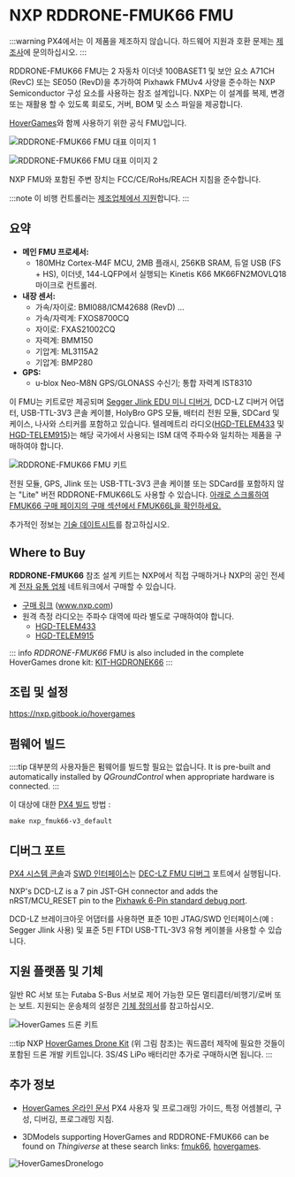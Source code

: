 # NXP RDDRONE-FMUK66 FMU

:::warning PX4에서는 이 제품을 제조하지 않습니다. 하드웨어 지원과 호환 문제는 [제조사](https://www.nxp.com/)에 문의하십시오.
:::

RDDRONE-FMUK66 FMU는 2  자동차 이더넷 100BASET1 및 보안 요소 A71CH (RevC) 또는 SE050 (RevD)을 추가하여 Pixhawk FMUv4 사양을 준수하는 NXP Semiconductor 구성 요소를 사용하는 참조 설계입니다. NXP는 이 설계를 복제, 변경 또는 재활용 할 수 있도록 회로도, 거버, BOM 및 소스 파일을 제공합니다.

[HoverGames](https://www.hovergames.com/)와 함께 사용하기 위한 공식 FMU입니다.

![RDDRONE-FMUK66 FMU 대표 이미지 1](../../assets/flight_controller/nxp_rddrone_fmuk66/HoverGamesDrone_14042019_XL_020.jpg)

![RDDRONE-FMUK66 FMU 대표 이미지 2](../../assets/flight_controller/nxp_rddrone_fmuk66/HoverGamesDrone_14042019_XL_021.jpg)

NXP FMU와 포함된 주변 장치는 FCC/CE/RoHs/REACH 지침을 준수합니다.

:::note
이 비행 컨트롤러는 [제조업체에서 지원](../flight_controller/autopilot_manufacturer_supported.md)합니다.
:::

## 요약

- **메인 FMU 프로세서:**
  - 180MHz Cortex-M4F MCU, 2MB 플래시, 256KB SRAM, 듀얼 USB (FS + HS), 이더넷, 144-LQFP에서 실행되는 Kinetis K66 MK66FN2MOVLQ18 마이크로 컨트롤러.
- **내장 센서:**
  - 가속/자이로: BMI088/ICM42688 (RevD) ...
  - 가속/자력계: FXOS8700CQ
  - 자이로: FXAS21002CQ
  - 자력계: BMM150
  - 기압계: ML3115A2
  - 기압계: BMP280
- **GPS:**
  - u-blox Neo-M8N GPS/GLONASS 수신기; 통합 자력계 IST8310

이 FMU는 키트로만 제공되며 [Segger Jlink EDU 미니 디버거](https://www.segger.com/products/debug-probes/j-link/models/j-link-edu-mini/), DCD-LZ 디버거 어댑터, USB-TTL-3V3 콘솔 케이블, HolyBro GPS 모듈, 배터리 전원 모듈, SDCard 및 케이스, 나사와 스티커를 포함하고 있습니다. 텔레메트리 라디오([HGD-TELEM433](https://www.nxp.com/part/HGD-TELEM433) 및 [HGD-TELEM915](https://www.nxp.com/part/HGD-TELEM915))는 해당 국가에서 사용되는 ISM 대역 주파수와 일치하는 제품을 구매하여야 합니다.

![RDDRONE-FMUK66 FMU 키트](../../assets/flight_controller/nxp_rddrone_fmuk66/rddrone_fmu66_kit_img_contents.jpg)

전원 모듈, GPS, Jlink 또는 USB-TTL-3V3 콘솔 케이블 또는 SDCard를 포함하지 않는 "Lite" 버전 RDDRONE-FMUK66L도 사용할 수 있습니다. [아래로 스크롤하여 FMUK66 구매 페이지의 구매 섹션에서 FMUK66L을 확인하세요.](https://www.nxp.com/design/designs/px4-robotic-drone-fmu-rddrone-fmuk66:RDDRONE-FMUK66#buy)

추가적인 정보는 [기술 데이트시트](https://www.nxp.com/design/designs/px4-robotic-drone-fmu-rddrone-fmuk66:RDDRONE-FMUK66)를 참고하십시오. <!-- www.nxp.com/rddrone-fmuk66 -->

## Where to Buy

**RDDRONE-FMUK66** 참조 설계 키트는 NXP에서 직접 구매하거나 NXP의 공인 전세계 [전자 유통 업체](https://www.nxp.com/support/sample-and-buy/distributor-network:DISTRIBUTORS) 네트워크에서 구매할 수 있습니다.

- [구매 링크](https://www.nxp.com/design/designs/px4-robotic-drone-fmu-rddrone-fmuk66:RDDRONE-FMUK66#buy) (www.nxp.com)
- 원격 측정 라디오는 주파수 대역에 따라 별도로 구매하여야 합니다.
  - [HGD-TELEM433](https://www.nxp.com/part/HGD-TELEM433)
  - [HGD-TELEM915](https://www.nxp.com/part/HGD-TELEM915)

::: info _RDDRONE-FMUK66_ FMU is also included in the complete HoverGames drone kit: [KIT-HGDRONEK66](https://www.nxp.com/applications/solutions/industrial/aerospace-and-mobile-robotics/uavs-drones-and-rovers/nxp-hovergames-drone-kit-including-rddrone-fmuk66-and-peripherals:KIT-HGDRONEK66#buy)
:::

<!--
## Connectors

[Connector Diagram]

## Pinouts

[Pinouts listing or link]

## Dimensions

[Dimensions]

-->

## 조립 및 설정

https://nxp.gitbook.io/hovergames

## 펌웨어 빌드

::::tip 대부분의 사용자들은 펌웨어를 빌드할 필요는 없습니다. It is pre-built and automatically installed by _QGroundControl_ when appropriate hardware is connected.
:::

이 대상에 대한 [PX4 빌드](../dev_setup/building_px4.md) 방법 :

```
make nxp_fmuk66-v3_default
```

## 디버그 포트

[PX4 시스템 콘솔](../debug/system_console.md)과 [SWD 인터페이스](../debug/swd_debug.md)는 [DEC-LZ FMU 디버그](https://nxp.gitbook.io/hovergames/rddrone-fmuk66/connectors/debug-interface-dcd-lz) 포트에서 실행됩니다.

NXP's DCD-LZ is a 7 pin JST-GH connector and adds the nRST/MCU_RESET pin to the [Pixhawk 6-Pin standard debug port](https://github.com/pixhawk/Pixhawk-Standards/blob/master/DS-009%20Pixhawk%20Connector%20Standard.pdf).

DCD-LZ 브레이크아웃 어댑터를 사용하면 표준 10핀 JTAG/SWD 인터페이스(예 : Segger Jlink 사용) 및 표준 5핀 FTDI USB-TTL-3V3 유형 케이블을 사용할 수 있습니다.

<!--

## Peripherals

* [List of anything people should use with this hardware]

-->

## 지원 플랫폼 및 기체

일반 RC 서보 또는 Futaba S-Bus 서보로 제어 가능한 모든 멀티콥터/비행기/로버 또는 보트. 지원되는 운송체의 설정은 [기체 정의서](../airframes/airframe_reference.md)를 참고하십시오.

![HoverGames 드론 키트](../../assets/flight_controller/nxp_rddrone_fmuk66/hovergames_drone_14042019_xl001.jpg)

:::tip NXP
[HoverGames Drone Kit](https://www.nxp.com/kit-hgdronek66) (위 그림 참조)는 쿼드콥터 제작에 필요한 것들이 포함된 드론 개발 키트입니다. 3S/4S LiPo 배터리만 추가로 구매하시면 됩니다.
:::

## 추가 정보

- [HoverGames 온라인 문서](https://nxp.gitbook.io/hovergames) PX4 사용자 및 프로그래밍 가이드, 특정 어셈블리, 구성, 디버깅, 프로그래밍 지침.

- 3DModels supporting HoverGames and RDDRONE-FMUK66 can be found on _Thingiverse_ at these search links: [fmuk66](https://www.thingiverse.com/search?q=fmuk66&type=things&sort=relevant), [hovergames](https://www.thingiverse.com/search?q=hovergames&type=things&sort=relevant).

![HoverGamesDronelogo](../../assets/flight_controller/nxp_rddrone_fmuk66/hovergames_colored_small.png)
